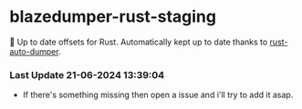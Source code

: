 # blazedumper-rust-staging

🚀 Up to date offsets for Rust. Automatically kept up to date thanks to [rust-auto-dumper](https://github.com/Akandesh/rust-auto-dumper).


### Last Update 21-06-2024 13:39:04
- If there's something missing then open a issue and i'll try to add it asap.